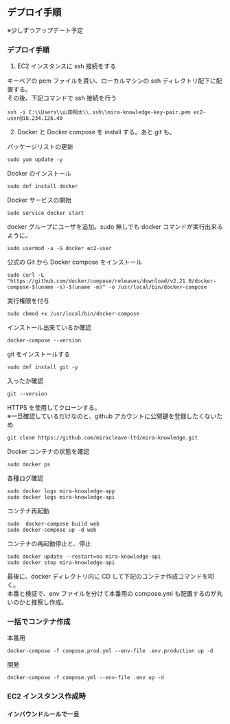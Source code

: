 ## デプロイ手順

※少しずつアップデート予定

### デプロイ手順

1. EC2 インスタンスに ssh 接続をする

キーペアの pem ファイルを貰い、ローカルマシンの ssh ディレクトリ配下に配置する。  
その後、下記コマンドで ssh 接続を行う

```
ssh -i C:\\Users\\山田翔太\\.ssh\\mira-knowledge-key-pair.pem ec2-user@18.234.126.40
```

2. Docker と Docker compose を install する。あと git も。

パッケージリストの更新

```
sudo yum update -y
```

Docker のインストール

```
sudo dnf install docker
```

Docker サービスの開始

```
sudo service docker start
```

docker グループにユーザを追加。sudo 無しでも docker コマンドが実行出来るように。

```
sudo usermod -a -G docker ec2-user
```

公式の Git から Docker compose をインストール

```
sudo curl -L "https://github.com/docker/compose/releases/download/v2.21.0/docker-compose-$(uname -s)-$(uname -m)" -o /usr/local/bin/docker-compose
```

実行権限を付与

```
sudo chmod +x /usr/local/bin/docker-compose
```

インストール出来ているか確認

```
docker-compose --version

```

git をインストールする

```
sudo dnf install git -y
```

入ったか確認

```
git --version
```

HTTPS を使用してクローンする。  
※一旦確認しているだけなのと、github アカウントに公開鍵を登録したくないため

```
git clone https://github.com/miracleave-ltd/mira-knowledge.git

```

Docker コンテナの状態を確認

```
sudo docker ps
```

各種ログ確認

```
sudo docker logs mira-knowledge-app
sudo docker logs mira-knowledge-api
```

コンテナ再起動

```
sudo  docker-compose build web
sudo docker-compose up -d web
```

コンテナの再起動停止と、停止

```
sudo docker update --restart=no mira-knowledge-api
sudo docker stop mira-knowledge-api
```

最後に、docker ディレクトリ内に CD して下記のコンテナ作成コマンドを叩く。  
本番と検証で、env ファイルを分けて本番用の compose.yml も配置するのが丸いのかと推察し作成。

### 一括でコンテナ作成

本番用

```
docker-compose -f compose.prod.yml --env-file .env.production up -d
```

開発

```
docker-compose -f compose.yml --env-file .env up -d
```

### EC2 インスタンス作成時

#### インバウンドルールで一旦
